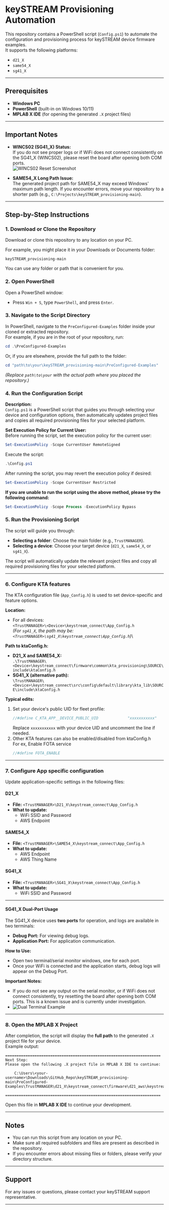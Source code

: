 # keySTREAM Provisioning Automation

This repository contains a PowerShell script (`Config.ps1`) to automate the configuration and provisioning process for keySTREAM device firmware examples.  
It supports the following platforms:
- `d21_X`
- `same54_X`
- `sg41_X`

---

## Prerequisites

- **Windows PC**
- **PowerShell** (built-in on Windows 10/11)
- **MPLAB X IDE** (for opening the generated `.X` project files)

---

## Important Notes

- **WINCS02 (SG41_X) Status:**  
  If you do not see proper logs or if WiFi does not connect consistently on the SG41_X (WINCS02), please reset the board after opening both COM ports.  
  ![WINCS02 Reset Screenshot](./images/two_port.png)

- **SAME54_X Long Path Issue:**  
  The generated project path for SAME54_X may exceed Windows' maximum path length. If you encounter errors, move your repository to a shorter path (e.g., `C:\Projects\keySTREAM_provisioning-main`).

---

## Step-by-Step Instructions

### 1. Download or Clone the Repository

Download or clone this repository to any location on your PC.

For example, you might place it in your Downloads or Documents folder:
```
keySTREAM_provisioning-main
```
You can use any folder or path that is convenient for you.
### 2. Open PowerShell

Open a PowerShell window:
- Press `Win + S`, type `PowerShell`, and press `Enter`.
### 3. Navigate to the Script Directory

In PowerShell, navigate to the `PreConfigured-Examples` folder inside your cloned or extracted repository.  
For example, if you are in the root of your repository, run:

```powershell
cd .\PreConfigured-Examples
```

Or, if you are elsewhere, provide the full path to the folder:

```powershell
cd "path\to\your\keySTREAM_provisioning-main\PreConfigured-Examples"
```

*(Replace `path\to\your` with the actual path where you placed the repository.)*

### 4. Run the Configuration Script

**Description:**  
`Config.ps1` is a PowerShell script that guides you through selecting your device and configuration options, then automatically updates project files and copies all required provisioning files for your selected platform.

**Set Execution Policy for Current User:**  
Before running the script, set the execution policy for the current user:
```powershell
Set-ExecutionPolicy -Scope CurrentUser RemoteSigned
```
Execute the script:
```powershell
.\Config.ps1
```
After running the script, you may revert the execution policy if desired:
```powershell
Set-ExecutionPolicy -Scope CurrentUser Restricted
```
**If you are unable to run the script using the above method, please try the following command:**
```powershell
Set-ExecutionPolicy -Scope Process -ExecutionPolicy Bypass
```
### 5. Run the Provisioning Script

The script will guide you through:

- **Selecting a folder**: Choose the main folder (e.g., `TrustMANAGER`).
- **Selecting a device**: Choose your target device (`d21_X`, `same54_X`, or `sg41_X`).

The script will automatically update the relevant project files and copy all required provisioning files for your selected platform.

---

### 6. Configure KTA features

The KTA configuration file (`App_Config.h`) is used to set device-specific and feature options.

**Location:**  
- For all devices:  
  `<TrustMANAGER>\<Device>\keystream_connect\App_Config.h`  
  *(For `sg41_X`, the path may be: `<TrustMANAGER>\sg41_X\keystream_connect\App_Config.h`)*\
  
**Path to ktaConfig.h:**  
- **D21_X and SAME54_X:**  
    `.\TrustMANAGER\<Device>\keystream_connect\firmware\common\kta_provisioning\SOURCE\include\ktaConfig.h`
- **SG41_X (alternative path):**  
    `\TrustMANAGER\<Device>\keystream_connect\src\config\default\library\kta_lib\SOURCE\include\ktaConfig.h`


**Typical edits:**
1. Set your device's public UID for fleet profile:
    ```c
    //#define C_KTA_APP__DEVICE_PUBLIC_UID             "xxxxxxxxxxx"
    ```
    Replace `xxxxxxxxxxx` with your device UID and uncomment the line if needed.
2. Other KTA features can also be enabled/disabled from ktaConfig.h<br> For ex, Enable FOTA service
   ```c
   //#define FOTA_ENABLE
   ``` 
---

### 7. Configure App specific configuration

Update application-specific settings in the following files:

#### D21_X
- **File:** `<TrustMANAGER>\D21_X\keystream_connect\App_Config.h`
- **What to update:**  
  - WiFi SSID and Password  
  - AWS Endpoint

#### SAME54_X
- **File:** `<TrustMANAGER>\SAME54_X\keystream_connect\App_Config.h`
- **What to update:**  
  - AWS Endpoint
  - AWS Thing Name

#### SG41_X
- **File:** `<TrustMANAGER>\SG41_X\keystream_connect\App_Config.h`
- **What to update:**  
  - WiFi SSID and Password

---

#### SG41_X Dual-Port Usage

The SG41_X device uses **two ports** for operation, and logs are available in two terminals:

- **Debug Port:** For viewing debug logs.
- **Application Port:** For application communication.

**How to Use:**
- Open two terminal/serial monitor windows, one for each port.
- Once your WiFi is connected and the application starts, debug logs will appear on the Debug Port.

**Important Notes:**
- If you do not see any output on the serial monitor, or if WiFi does not connect consistently, try resetting the board after opening both COM ports. This is a known issue and is currently under investigation.
-  
  ![Dual Terminal Example](./images/two_port.png)
---

### 8. Open the MPLAB X Project

After completion, the script will display the **full path** to the generated `.X` project file for your device.  
Example output:
```
=====================================================================
Next Step:
Please open the following .X project file in MPLAB X IDE to continue:

    C:\Users\<your-username>\Downloads\GitHub_Repo\keySTREAM_provisioning-main\PreConfigured-Examples\TrustMANAGER\d21_X\keystream_connect\firmware\d21_aws\keystream_aws_d21.X

=====================================================================
```
Open this file in **MPLAB X IDE** to continue your development.

---

## Notes

- You can run this script from any location on your PC.
- Make sure all required subfolders and files are present as described in the repository.
- If you encounter errors about missing files or folders, please verify your directory structure.

---

## Support

For any issues or questions, please contact your keySTREAM support representative.

---